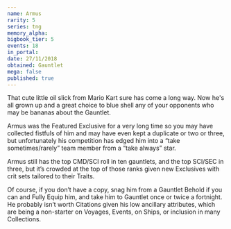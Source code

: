```yaml
---
name: Armus
rarity: 5
series: tng
memory_alpha:
bigbook_tier: 5
events: 18
in_portal:
date: 27/11/2018
obtained: Gauntlet
mega: false
published: true
---
```


That cute little oil slick from Mario Kart sure has come a long way. Now he's all grown up and a great choice to blue shell any of your opponents who may be bananas about the Gauntlet. 

Armus was the Featured Exclusive for a very long time so you may have collected fistfuls of him and may have even kept a duplicate or two or three, but unfortunately his competition has edged him into a “take sometimes/rarely” team member from a “take always” star.

Armus still has the top CMD/SCI roll in ten gauntlets, and the top SCI/SEC in three, but it’s crowded at the top of those ranks given new Exclusives with crit sets tailored to their Traits. 

Of course, if you don’t have a copy, snag him from a Gauntlet Behold if you can and Fully Equip him, and take him to Gauntlet once or twice a fortnight. He probably isn’t worth Citations given his low ancillary attributes, which are being a non-starter on Voyages, Events, on Ships, or inclusion in many Collections.
